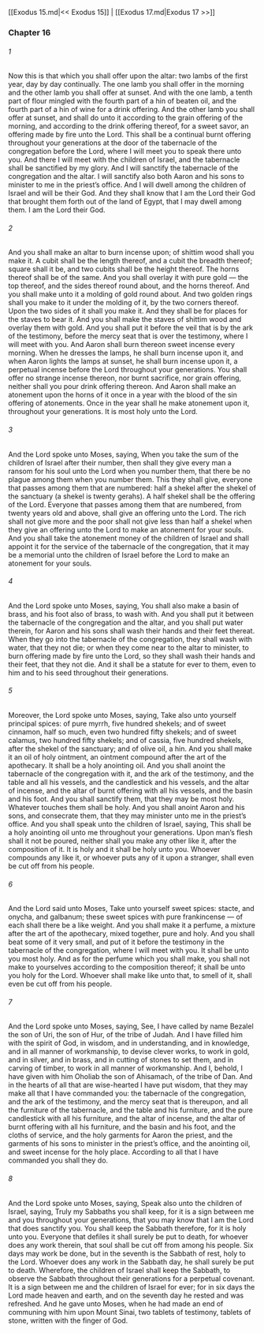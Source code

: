 [[Exodus 15.md|<< Exodus 15]]  |  [[Exodus 17.md|Exodus 17 >>]]

### Chapter 16
###### 1
Now this is that which you shall offer upon the altar: two lambs of the first year, day by day continually. The one lamb you shall offer in the morning and the other lamb you shall offer at sunset. And with the one lamb, a tenth part of flour mingled with the fourth part of a hin of beaten oil, and the fourth part of a hin of wine for a drink offering. And the other lamb you shall offer at sunset, and shall do unto it according to the grain offering of the morning, and according to the drink offering thereof, for a sweet savor, an offering made by fire unto the Lord. This shall be a continual burnt offering throughout your generations at the door of the tabernacle of the congregation before the Lord, where I will meet you to speak there unto you. And there I will meet with the children of Israel, and the tabernacle shall be sanctified by my glory. And I will sanctify the tabernacle of the congregation and the altar. I will sanctify also both Aaron and his sons to minister to me in the priest’s office. And I will dwell among the children of Israel and will be their God. And they shall know that I am the Lord their God that brought them forth out of the land of Egypt, that I may dwell among them. I am the Lord their God.

###### 2
And you shall make an altar to burn incense upon; of shittim wood shall you make it. A cubit shall be the length thereof, and a cubit the breadth thereof; square shall it be, and two cubits shall be the height thereof. The horns thereof shall be of the same. And you shall overlay it with pure gold — the top thereof, and the sides thereof round about, and the horns thereof. And you shall make unto it a molding of gold round about. And two golden rings shall you make to it under the molding of it, by the two corners thereof. Upon the two sides of it shall you make it. And they shall be for places for the staves to bear it. And you shall make the staves of shittim wood and overlay them with gold. And you shall put it before the veil that is by the ark of the testimony, before the mercy seat that is over the testimony, where I will meet with you. And Aaron shall burn thereon sweet incense every morning. When he dresses the lamps, he shall burn incense upon it, and when Aaron lights the lamps at sunset, he shall burn incense upon it, a perpetual incense before the Lord throughout your generations. You shall offer no strange incense thereon, nor burnt sacrifice, nor grain offering, neither shall you pour drink offering thereon. And Aaron shall make an atonement upon the horns of it once in a year with the blood of the sin offering of atonements. Once in the year shall he make atonement upon it, throughout your generations. It is most holy unto the Lord.

###### 3
And the Lord spoke unto Moses, saying, When you take the sum of the children of Israel after their number, then shall they give every man a ransom for his soul unto the Lord when you number them, that there be no plague among them when you number them. This they shall give, everyone that passes among them that are numbered: half a shekel after the shekel of the sanctuary (a shekel is twenty gerahs). A half shekel shall be the offering of the Lord. Everyone that passes among them that are numbered, from twenty years old and above, shall give an offering unto the Lord. The rich shall not give more and the poor shall not give less than half a shekel when they give an offering unto the Lord to make an atonement for your souls. And you shall take the atonement money of the children of Israel and shall appoint it for the service of the tabernacle of the congregation, that it may be a memorial unto the children of Israel before the Lord to make an atonement for your souls.

###### 4
And the Lord spoke unto Moses, saying, You shall also make a basin of brass, and his foot also of brass, to wash with. And you shall put it between the tabernacle of the congregation and the altar, and you shall put water therein, for Aaron and his sons shall wash their hands and their feet thereat. When they go into the tabernacle of the congregation, they shall wash with water, that they not die; or when they come near to the altar to minister, to burn offering made by fire unto the Lord, so they shall wash their hands and their feet, that they not die. And it shall be a statute for ever to them, even to him and to his seed throughout their generations.

###### 5
Moreover, the Lord spoke unto Moses, saying, Take also unto yourself principal spices: of pure myrrh, five hundred shekels; and of sweet cinnamon, half so much, even two hundred fifty shekels; and of sweet calamus, two hundred fifty shekels; and of cassia, five hundred shekels, after the shekel of the sanctuary; and of olive oil, a hin. And you shall make it an oil of holy ointment, an ointment compound after the art of the apothecary. It shall be a holy anointing oil. And you shall anoint the tabernacle of the congregation with it, and the ark of the testimony, and the table and all his vessels, and the candlestick and his vessels, and the altar of incense, and the altar of burnt offering with all his vessels, and the basin and his foot. And you shall sanctify them, that they may be most holy. Whatever touches them shall be holy. And you shall anoint Aaron and his sons, and consecrate them, that they may minister unto me in the priest’s office. And you shall speak unto the children of Israel, saying, This shall be a holy anointing oil unto me throughout your generations. Upon man’s flesh shall it not be poured, neither shall you make any other like it, after the composition of it. It is holy and it shall be holy unto you. Whoever compounds any like it, or whoever puts any of it upon a stranger, shall even be cut off from his people.

###### 6
And the Lord said unto Moses, Take unto yourself sweet spices: stacte, and onycha, and galbanum; these sweet spices with pure frankincense — of each shall there be a like weight. And you shall make it a perfume, a mixture after the art of the apothecary, mixed together, pure and holy. And you shall beat some of it very small, and put of it before the testimony in the tabernacle of the congregation, where I will meet with you. It shall be unto you most holy. And as for the perfume which you shall make, you shall not make to yourselves according to the composition thereof; it shall be unto you holy for the Lord. Whoever shall make like unto that, to smell of it, shall even be cut off from his people.

###### 7
And the Lord spoke unto Moses, saying, See, I have called by name Bezalel the son of Uri, the son of Hur, of the tribe of Judah. And I have filled him with the spirit of God, in wisdom, and in understanding, and in knowledge, and in all manner of workmanship, to devise clever works, to work in gold, and in silver, and in brass, and in cutting of stones to set them, and in carving of timber, to work in all manner of workmanship. And I, behold, I have given with him Oholiab the son of Ahisamach, of the tribe of Dan. And in the hearts of all that are wise-hearted I have put wisdom, that they may make all that I have commanded you: the tabernacle of the congregation, and the ark of the testimony, and the mercy seat that is thereupon, and all the furniture of the tabernacle, and the table and his furniture, and the pure candlestick with all his furniture, and the altar of incense, and the altar of burnt offering with all his furniture, and the basin and his foot, and the cloths of service, and the holy garments for Aaron the priest, and the garments of his sons to minister in the priest’s office, and the anointing oil, and sweet incense for the holy place. According to all that I have commanded you shall they do.

###### 8
And the Lord spoke unto Moses, saying, Speak also unto the children of Israel, saying, Truly my Sabbaths you shall keep, for it is a sign between me and you throughout your generations, that you may know that I am the Lord that does sanctify you. You shall keep the Sabbath therefore, for it is holy unto you. Everyone that defiles it shall surely be put to death, for whoever does any work therein, that soul shall be cut off from among his people. Six days may work be done, but in the seventh is the Sabbath of rest, holy to the Lord. Whoever does any work in the Sabbath day, he shall surely be put to death. Wherefore, the children of Israel shall keep the Sabbath, to observe the Sabbath throughout their generations for a perpetual covenant. It is a sign between me and the children of Israel for ever; for in six days the Lord made heaven and earth, and on the seventh day he rested and was refreshed. And he gave unto Moses, when he had made an end of communing with him upon Mount Sinai, two tablets of testimony, tablets of stone, written with the finger of God.